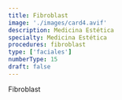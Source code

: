 ```yaml
---
title: Fibroblast
image: './images/card4.avif'
description: Medicina Estética
specialty: Medicina Estética
procedures: fibroblast
type: ['faciales']
numberType: 15
draft: false
---
```


Fibroblast
